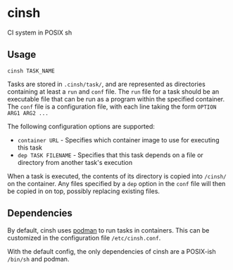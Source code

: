 # cinsh

CI system in POSIX sh

## Usage

`cinsh TASK_NAME`

Tasks are stored in `.cinsh/task/`, and are represented as directories containing
at least a `run` and `conf` file. The `run` file for a task should be an executable
file that can be run as a program within the specified container.  The `conf` file
is a configuration file, with each line taking the form `OPTION ARG1 ARG2 ...`

The following configuration options are supported:

- `container URL` - Specifies which container image to use for executing this task
- `dep TASK FILENAME` - Specifies that this task depends on a file or directory
  from another task's execution

When a task is executed, the contents of its directory is copied into `/cinsh/` on
the container. Any files specified by a `dep` option in the `conf` file will then
be copied in on top, possibly replacing existing files.

## Dependencies

By default, cinsh uses [podman] to run tasks in containers. This can be customized in
the configuration file `/etc/cinsh.conf`.

With the default config, the only dependencies of cinsh are a POSIX-ish `/bin/sh`
and podman.

[podman]: https://podman.io/
